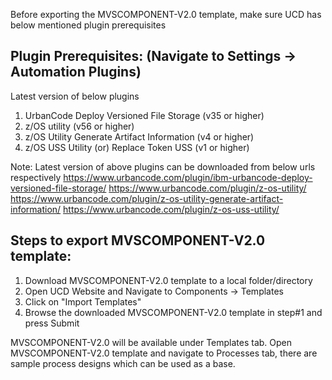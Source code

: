 Before exporting the MVSCOMPONENT-V2.0 template, make sure UCD has below mentioned plugin prerequisites 

Plugin Prerequisites:   (Navigate to Settings -> Automation Plugins)
------------------------
Latest version of below plugins 
1) UrbanCode Deploy Versioned File Storage (v35 or higher)
2) z/OS utility (v56 or higher)
3) z/OS Utility Generate Artifact Information (v4 or higher)
4) z/OS USS Utility (or) Replace Token USS (v1 or higher)

Note: Latest version of above plugins can be downloaded from below urls respectively
https://www.urbancode.com/plugin/ibm-urbancode-deploy-versioned-file-storage/
https://www.urbancode.com/plugin/z-os-utility/
https://www.urbancode.com/plugin/z-os-utility-generate-artifact-information/
https://www.urbancode.com/plugin/z-os-uss-utility/


Steps to export MVSCOMPONENT-V2.0 template:
------------------------------------------
 1) Download MVSCOMPONENT-V2.0 template to a local folder/directory
 2) Open UCD Website and Navigate to Components -> Templates
 3) Click on "Import Templates"
 4) Browse the downloaded MVSCOMPONENT-V2.0 template in step#1 and press Submit

MVSCOMPONENT-V2.0 will be available under Templates tab. Open MVSCOMPONENT-V2.0 template and 
navigate to Processes tab, there are sample process designs which can be used as a base.
